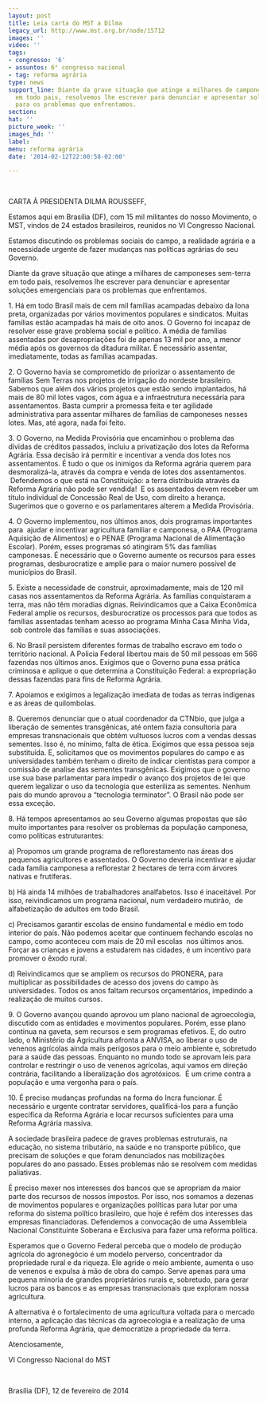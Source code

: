 ```yaml
---
layout: post
title: Leia carta do MST a Dilma
legacy_url: http://www.mst.org.br/node/15712
images: ''
video: ''
tags:
- congresso: '6'
- assuntos: 6° congresso nacional
- tag: reforma agrária
type: news
support_line: Diante da grave situação que atinge a milhares de camponeses sem-terra
  em todo pais, resolvemos lhe escrever para denunciar e apresentar soluções emergenciais
  para os problemas que enfrentamos.
section: 
hat: ''
picture_week: ''
images_hd: ''
label: 
menu: reforma agrária
date: '2014-02-12T22:00:58-02:00'

---
```

<p>&nbsp;</p><p>CARTA À PRESIDENTA DILMA ROUSSEFF,&nbsp;</p><p>Estamos aqui em Brasília (DF), com 15 mil militantes do nosso Movimento, o MST, vindos de 24 estados brasileiros, reunidos no VI Congresso Nacional.</p><p>Estamos discutindo os problemas sociais do campo, a realidade agrária e a necessidade urgente de fazer mudanças nas políticas agrárias do seu Governo.</p><p>Diante da grave situação que atinge a milhares de camponeses sem-terra em todo pais, resolvemos lhe escrever para denunciar e apresentar soluções emergenciais para os problemas que enfrentamos.</p><p>1. Há em todo Brasil mais de cem mil famílias acampadas debaixo da lona preta, organizadas por vários movimentos populares e sindicatos. Muitas famílias estão acampadas há mais de oito anos. O Governo foi incapaz de resolver esse grave problema social e político. A média de famílias assentadas por desapropriações foi de apenas 13 mil por ano, a menor média após os governos da ditadura militar. É necessário assentar, imediatamente, todas as famílias acampadas.</p><p>2. O Governo havia se comprometido de priorizar o assentamento de famílias Sem Terras nos projetos de irrigação do nordeste brasileiro. Sabemos que além dos vários projetos que estão sendo implantados, há mais de 80 mil lotes vagos, com água e a infraestrutura necessária para assentamentos. Basta cumprir a promessa feita e ter agilidade administrativa para assentar milhares de famílias de camponeses nesses lotes. Mas, até agora, nada foi feito.</p><p>3. O Governo, na Medida Provisória que encaminhou o problema das dívidas de créditos passados, incluiu a privatização dos lotes da Reforma Agrária. Essa decisão irá permitir e incentivar a venda dos lotes nos assentamentos. É tudo o que os inimigos da Reforma agrária querem para desmoralizá-la, através da compra e venda de lotes dos assentamentos. &nbsp;Defendemos o que está na Constituição: a terra distribuída através da Reforma Agrária não pode ser vendida! &nbsp;E os assentados devem receber um titulo individual de Concessão Real de Uso, com direito a herança. Sugerimos que o governo e os parlamentares alterem a Medida Provisória.</p><p>4. O Governo implementou, nos últimos anos, dois programas importantes para &nbsp;ajudar e incentivar agricultura familiar e camponesa, o PAA (Programa Aquisição de Alimentos) e o PENAE (Programa Nacional de Alimentação Escolar). Porém, esses programas só atingiram 5% das famílias camponesas. É necessário que o Governo aumente os recursos para esses programas, desburocratize e amplie para o maior numero possível de municípios do Brasil.</p><p>5. Existe a necessidade de construir, aproximadamente, mais de 120 mil casas nos assentamentos da Reforma Agrária. As famílias conquistaram a terra, mas não têm moradias dignas. Reivindicamos que a Caixa Econômica Federal amplie os recursos, desburocratize os processos para que todos as famílias assentadas tenham acesso ao programa Minha Casa Minha Vida, &nbsp;sob controle das famílias e suas associações.</p><p>6. No Brasil persistem diferentes formas de trabalho escravo em todo o território nacional. A Policia Federal libertou mais de 50 mil pessoas em 566 fazendas nos últimos anos. Exigimos que o Governo puna essa prática criminosa e aplique o que determina a Constituição Federal: a expropriação dessas fazendas para fins de Reforma Agrária.</p><p>7. Apoiamos e exigimos a legalização imediata de todas as terras indígenas e as áreas de quilombolas.</p><p>8. Queremos denunciar que o atual coordenador da CTNbio, que julga a liberação de sementes transgênicas, até ontem fazia consultoria para empresas transnacionais que obtém vultuosos lucros com a vendas dessas sementes. Isso é, no mínimo, falta de ética. Exigimos que essa pessoa seja substituída. E, solicitamos que os movimentos populares do campo e as universidades também tenham o direito de indicar cientistas para compor a comissão de analise das sementes transgênicas. Exigimos que o governo use sua base parlamentar para impedir o avanço dos projetos de lei que querem legalizar o uso da tecnologia que esteriliza as sementes. Nenhum pais do mundo aprovou a “tecnologia terminator”. O Brasil não pode ser essa exceção.</p><p>8. Há tempos apresentamos ao seu Governo algumas propostas que são muito importantes para resolver os problemas da população camponesa, como políticas estruturantes:</p><p>a) Propomos um grande programa de reflorestamento nas áreas dos pequenos agricultores e assentados. O Governo deveria incentivar e ajudar cada família camponesa a reflorestar 2 hectares de terra com árvores nativas e frutíferas.</p><p>b) Há ainda 14 milhões de trabalhadores analfabetos. Isso é inaceitável. Por isso, reivindicamos um programa nacional, num verdadeiro mutirão, &nbsp;de alfabetização de adultos em todo Brasil.&nbsp;</p><p>c) Precisamos garantir escolas de ensino fundamental e médio em todo interior do país. Não podemos aceitar que continuem fechando escolas no campo, como aconteceu com mais de 20 mil escolas &nbsp;nos últimos anos. Forçar as crianças e jovens a estudarem nas cidades, é um incentivo para promover o êxodo rural.</p><p>d) Reivindicamos que se ampliem os recursos do PRONERA, para multiplicar as possibilidades de acesso dos jovens do campo às universidades. Todos os anos faltam recursos orçamentários, impedindo a realização de muitos cursos.</p><p>9. O Governo avançou quando aprovou um plano nacional de agroecologia, discutido com as entidades e movimentos populares. Porém, esse plano continua na gaveta, sem recursos e sem programas efetivos. E, do outro lado, o Ministério da Agricultura afronta a ANVISA, ao liberar o uso de venenos agrícolas ainda mais perigosos para o meio ambiente e, sobretudo para a saúde das pessoas. Enquanto no mundo todo se aprovam leis para controlar e restringir o uso de venenos agrícolas, aqui vamos em direção contrária, facilitando a liberalização dos agrotóxicos. &nbsp;É um crime contra a população e uma vergonha para o país.</p><p>10. É preciso mudanças profundas na forma do Incra funcionar. É necessário e urgente contratar servidores, qualificá-los para a função especifica da Reforma Agrária e locar recursos suficientes para uma Reforma Agrária massiva.</p><p>A sociedade brasileira padece de graves problemas estruturais, na educação, no sistema tributário, na saúde e no transporte público, que precisam de soluções e que foram denunciados nas mobilizações populares do ano passado. Esses problemas não se resolvem com medidas paliativas.&nbsp;</p><p>É preciso mexer nos interesses dos bancos que se apropriam da maior parte dos recursos de nossos impostos. Por isso, nos somamos a dezenas de movimentos populares e organizações políticas para lutar por uma reforma do sistema político brasileiro, que hoje é refém dos interesses das empresas financiadoras. Defendemos a convocação de uma Assembleia Nacional Constituinte Soberana e Exclusiva para fazer uma reforma política.</p><p>Esperamos que o Governo Federal perceba que o modelo de produção agrícola do agronegócio é um modelo perverso, concentrador da propriedade rural e da riqueza. Ele agride o meio ambiente, aumenta o uso de venenos e expulsa à mão de obra do campo. Serve apenas para uma pequena minoria de grandes proprietários rurais e, sobretudo, para gerar lucros para os bancos e as empresas transnacionais que exploram nossa agricultura.</p><p>A alternativa é o fortalecimento de uma agricultura voltada para o mercado interno, a aplicação das técnicas da agroecologia e a realização de uma profunda Reforma Agrária, que democratize a propriedade da terra.</p><p>Atenciosamente,</p><p>VI Congresso Nacional do MST</p><p>&nbsp;</p><p>Brasília (DF), 12 de fevereiro de 2014</p><div>&nbsp;</div>
